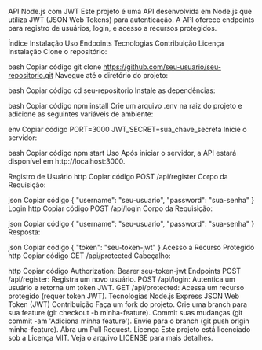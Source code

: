 API Node.js com JWT
Este projeto é uma API desenvolvida em Node.js que utiliza JWT (JSON Web Tokens) para autenticação. A API oferece endpoints para registro de usuários, login, e acesso a recursos protegidos.

Índice
Instalação
Uso
Endpoints
Tecnologias
Contribuição
Licença
Instalação
Clone o repositório:

bash
Copiar código
git clone https://github.com/seu-usuario/seu-repositorio.git
Navegue até o diretório do projeto:

bash
Copiar código
cd seu-repositorio
Instale as dependências:

bash
Copiar código
npm install
Crie um arquivo .env na raiz do projeto e adicione as seguintes variáveis de ambiente:

env
Copiar código
PORT=3000
JWT_SECRET=sua_chave_secreta
Inicie o servidor:

bash
Copiar código
npm start
Uso
Após iniciar o servidor, a API estará disponível em http://localhost:3000.

Registro de Usuário
http
Copiar código
POST /api/register
Corpo da Requisição:

json
Copiar código
{
  "username": "seu-usuario",
  "password": "sua-senha"
}
Login
http
Copiar código
POST /api/login
Corpo da Requisição:

json
Copiar código
{
  "username": "seu-usuario",
  "password": "sua-senha"
}
Resposta:

json
Copiar código
{
  "token": "seu-token-jwt"
}
Acesso a Recurso Protegido
http
Copiar código
GET /api/protected
Cabeçalho:

http
Copiar código
Authorization: Bearer seu-token-jwt
Endpoints
POST /api/register: Registra um novo usuário.
POST /api/login: Autentica um usuário e retorna um token JWT.
GET /api/protected: Acessa um recurso protegido (requer token JWT).
Tecnologias
Node.js
Express
JSON Web Token (JWT)
Contribuição
Faça um fork do projeto.
Crie uma branch para sua feature (git checkout -b minha-feature).
Commit suas mudanças (git commit -am 'Adiciona minha feature').
Envie para o branch (git push origin minha-feature).
Abra um Pull Request.
Licença
Este projeto está licenciado sob a Licença MIT. Veja o arquivo LICENSE para mais detalhes.
